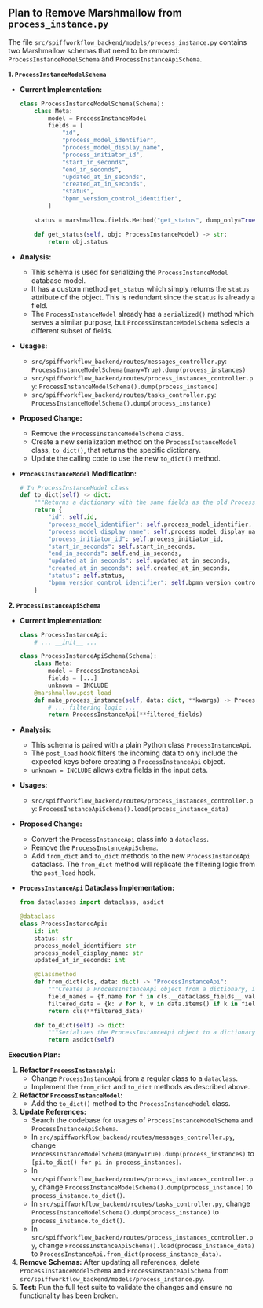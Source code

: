 ## Plan to Remove Marshmallow from `process_instance.py`

The file `src/spiffworkflow_backend/models/process_instance.py` contains two Marshmallow schemas that need to be removed: `ProcessInstanceModelSchema` and `ProcessInstanceApiSchema`.

**1. `ProcessInstanceModelSchema`**

*   **Current Implementation:**
    ```python
    class ProcessInstanceModelSchema(Schema):
        class Meta:
            model = ProcessInstanceModel
            fields = [
                "id",
                "process_model_identifier",
                "process_model_display_name",
                "process_initiator_id",
                "start_in_seconds",
                "end_in_seconds",
                "updated_at_in_seconds",
                "created_at_in_seconds",
                "status",
                "bpmn_version_control_identifier",
            ]

        status = marshmallow.fields.Method("get_status", dump_only=True)

        def get_status(self, obj: ProcessInstanceModel) -> str:
            return obj.status
    ```
*   **Analysis:**
    *   This schema is used for serializing the `ProcessInstanceModel` database model.
    *   It has a custom method `get_status` which simply returns the `status` attribute of the object. This is redundant since the `status` is already a field.
    *   The `ProcessInstanceModel` already has a `serialized()` method which serves a similar purpose, but `ProcessInstanceModelSchema` selects a different subset of fields.

*   **Usages:**
    *   `src/spiffworkflow_backend/routes/messages_controller.py`: `ProcessInstanceModelSchema(many=True).dump(process_instances)`
    *   `src/spiffworkflow_backend/routes/process_instances_controller.py`: `ProcessInstanceModelSchema().dump(process_instance)`
    *   `src/spiffworkflow_backend/routes/tasks_controller.py`: `ProcessInstanceModelSchema().dump(process_instance)`

*   **Proposed Change:**
    *   Remove the `ProcessInstanceModelSchema` class.
    *   Create a new serialization method on the `ProcessInstanceModel` class, `to_dict()`, that returns the specific dictionary.
    *   Update the calling code to use the new `to_dict()` method.

*   **`ProcessInstanceModel` Modification:**

    ```python
    # In ProcessInstanceModel class
    def to_dict(self) -> dict:
        """Returns a dictionary with the same fields as the old ProcessInstanceModelSchema."""
        return {
            "id": self.id,
            "process_model_identifier": self.process_model_identifier,
            "process_model_display_name": self.process_model_display_name,
            "process_initiator_id": self.process_initiator_id,
            "start_in_seconds": self.start_in_seconds,
            "end_in_seconds": self.end_in_seconds,
            "updated_at_in_seconds": self.updated_at_in_seconds,
            "created_at_in_seconds": self.created_at_in_seconds,
            "status": self.status,
            "bpmn_version_control_identifier": self.bpmn_version_control_identifier,
        }
    ```

**2. `ProcessInstanceApiSchema`**

*   **Current Implementation:**
    ```python
    class ProcessInstanceApi:
        # ... __init__ ...

    class ProcessInstanceApiSchema(Schema):
        class Meta:
            model = ProcessInstanceApi
            fields = [...]
            unknown = INCLUDE
        @marshmallow.post_load
        def make_process_instance(self, data: dict, **kwargs) -> ProcessInstanceApi:
            # ... filtering logic ...
            return ProcessInstanceApi(**filtered_fields)
    ```
*   **Analysis:**
    *   This schema is paired with a plain Python class `ProcessInstanceApi`.
    *   The `post_load` hook filters the incoming data to only include the expected keys before creating a `ProcessInstanceApi` object.
    *   `unknown = INCLUDE` allows extra fields in the input data.

*   **Usages:**
    *   `src/spiffworkflow_backend/routes/process_instances_controller.py`: `ProcessInstanceApiSchema().load(process_instance_data)`

*   **Proposed Change:**
    *   Convert the `ProcessInstanceApi` class into a `dataclass`.
    *   Remove the `ProcessInstanceApiSchema`.
    *   Add `from_dict` and `to_dict` methods to the new `ProcessInstanceApi` dataclass. The `from_dict` method will replicate the filtering logic from the `post_load` hook.

*   **`ProcessInstanceApi` Dataclass Implementation:**

    ```python
    from dataclasses import dataclass, asdict

    @dataclass
    class ProcessInstanceApi:
        id: int
        status: str
        process_model_identifier: str
        process_model_display_name: str
        updated_at_in_seconds: int

        @classmethod
        def from_dict(cls, data: dict) -> "ProcessInstanceApi":
            """Creates a ProcessInstanceApi object from a dictionary, ignoring unknown fields."""
            field_names = {f.name for f in cls.__dataclass_fields__.values()}
            filtered_data = {k: v for k, v in data.items() if k in field_names}
            return cls(**filtered_data)

        def to_dict(self) -> dict:
            """Serializes the ProcessInstanceApi object to a dictionary."""
            return asdict(self)
    ```

**Execution Plan:**

1.  **Refactor `ProcessInstanceApi`:**
    *   Change `ProcessInstanceApi` from a regular class to a `dataclass`.
    *   Implement the `from_dict` and `to_dict` methods as described above.
2.  **Refactor `ProcessInstanceModel`:**
    *   Add the `to_dict()` method to the `ProcessInstanceModel` class.
3.  **Update References:**
    *   Search the codebase for usages of `ProcessInstanceModelSchema` and `ProcessInstanceApiSchema`.
    *   In `src/spiffworkflow_backend/routes/messages_controller.py`, change `ProcessInstanceModelSchema(many=True).dump(process_instances)` to `[pi.to_dict() for pi in process_instances]`.
    *   In `src/spiffworkflow_backend/routes/process_instances_controller.py`, change `ProcessInstanceModelSchema().dump(process_instance)` to `process_instance.to_dict()`.
    *   In `src/spiffworkflow_backend/routes/tasks_controller.py`, change `ProcessInstanceModelSchema().dump(process_instance)` to `process_instance.to_dict()`.
    *   In `src/spiffworkflow_backend/routes/process_instances_controller.py`, change `ProcessInstanceApiSchema().load(process_instance_data)` to `ProcessInstanceApi.from_dict(process_instance_data)`.
4.  **Remove Schemas:** After updating all references, delete `ProcessInstanceModelSchema` and `ProcessInstanceApiSchema` from `src/spiffworkflow_backend/models/process_instance.py`.
5.  **Test:** Run the full test suite to validate the changes and ensure no functionality has been broken.
